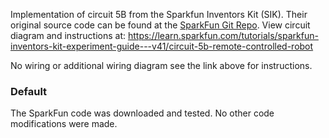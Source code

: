 Implementation of circuit 5B from the Sparkfun Inventors Kit (SIK). Their original source code can be found at the [SparkFun Git Repo](https://github.com/sparkfun/SIK-Guide-Code/tree/master/SIK_Circuit_5B-RemoteControlRobot).
View circuit diagram and instructions at: https://learn.sparkfun.com/tutorials/sparkfun-inventors-kit-experiment-guide---v41/circuit-5b-remote-controlled-robot

No wiring or additional wiring diagram see the link above for instructions.

### Default
The SparkFun code was downloaded and tested. No other code modifications were made.